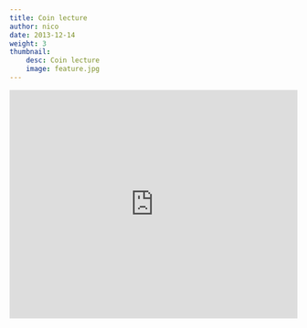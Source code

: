 ```yaml
---
title: Coin lecture
author: nico
date: 2013-12-14
weight: 3
thumbnail:
    desc: Coin lecture
    image: feature.jpg
---
```


<iframe src="http://astore.amazon.fr/cnlnaturopath-21" width="100%" height="400" frameborder="0" scrolling="no"></iframe>
